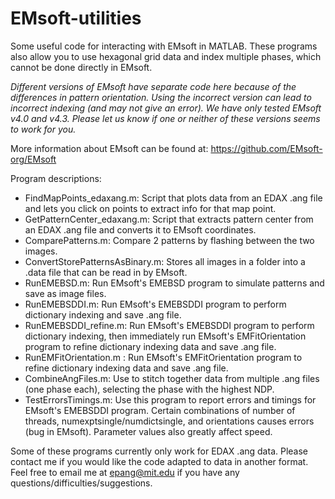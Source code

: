 # EMsoft-utilities
Some useful code for interacting with EMsoft in MATLAB. These programs also allow you to use hexagonal grid data and index multiple phases, which cannot be done directly in EMsoft.

*Different versions of EMsoft have separate code here because of the differences in pattern orientation. Using the incorrect version can lead to incorrect indexing (and may not give an error). We have only tested EMsoft v4.0 and v4.3. Please let us know if one or neither of these versions seems to work for you.*

More information about EMsoft can be found at: https://github.com/EMsoft-org/EMsoft

Program descriptions:
- FindMapPoints_edaxang.m: Script that plots data from an EDAX .ang file and lets you click on points to extract info for that map point.
- GetPatternCenter_edaxang.m: Script that extracts pattern center from an EDAX .ang file and converts it to EMsoft coordinates.
- ComparePatterns.m: Compare 2 patterns by flashing between the two images.
- ConvertStorePatternsAsBinary.m: Stores all images in a folder into a .data file that can be read in by EMsoft.
- RunEMEBSD.m: Run EMsoft's EMEBSD program to simulate patterns and save as image files.
- RunEMEBSDDI.m: Run EMsoft's EMEBSDDI program to perform dictionary indexing and save .ang file.
- RunEMEBSDDI_refine.m: Run EMsoft's EMEBSDDI program to perform dictionary indexing, then immediately run EMsoft's EMFitOrientation program to refine dictionary indexing data and save .ang file.
- RunEMFitOrientation.m : Run EMsoft's EMFitOrientation program to refine dictionary indexing data and save .ang file.
- CombineAngFiles.m: Use to stitch together data from multiple .ang files (one phase each), selecting the phase with the highest NDP.
- TestErrorsTimings.m: Use this program to report errors and timings for EMsoft's EMEBSDDI program. Certain combinations of number of threads, numexptsingle/numdictsingle, and orientations causes errors (bug in EMsoft). Parameter values also greatly affect speed.

Some of these programs currently only work for EDAX .ang data. Please contact me if you would like the code adapted to data in another format. Feel free to email me at epang@mit.edu if you have any questions/difficulties/suggestions.
